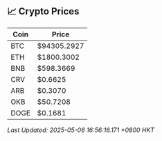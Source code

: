 ## 📈 Crypto Prices

| Coin | Price |
| ---- | ----- |
| BTC | $94305.2927 |
| ETH | $1800.3002 |
| BNB | $598.3669 |
| CRV | $0.6625 |
| ARB | $0.3070 |
| OKB | $50.7208 |
| DOGE | $0.1681 |

_Last Updated: 2025-05-06 16:56:16.171 +0800 HKT_